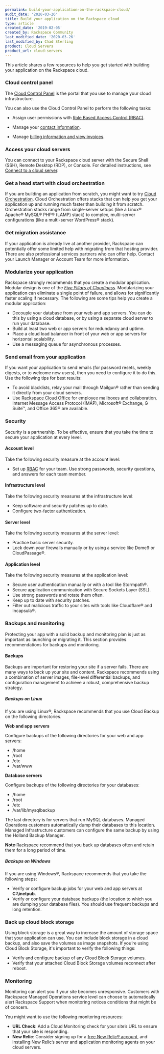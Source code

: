 ```yaml
---
permalink: build-your-application-on-the-rackspace-cloud/
audit_date: '2020-03-26'
title: Build your application on the Rackspace cloud
type: article
created_date: '2019-02-05'
created_by: Rackspace Community
last_modified_date: '2020-03-26'
last_modified_by: Chad Sterling
product: Cloud Servers
product_url: cloud-servers
---
```


This article shares a few resources to help you get started with building
your application on the Rackspace cloud.

### Cloud control panel

The [Cloud Control Panel](https://login.rackspace.com) is the portal that you
use to manage your cloud infrastructure.

You can also use the Cloud Control Panel to perform the following tasks:

- Assign user permissions with [Role Based Access Control
  (RBAC)](/how-to/getting-started-with-role-based-access-control-rbac/).

- Manage your [contact information](/how-to/change-to-new-primary-contact/).

- Manage [billing information and view
  invoices](/how-to/billing-services-overview/).

### Access your cloud servers

You can connect to your Rackspace cloud server with the Secure Shell (SSH),
Remote Desktop (RDP), or Console. For detailed instructions, see [Connect to a
cloud server](/how-to/connect-to-a-cloud-server/).

### Get a head start with cloud orchestration

If you are building an application from scratch, you might want to try [Cloud
Orchestration](https://www.rackspace.com/en-us/cloud/orchestration). Cloud Orchestration
offers stacks that can help you get your application up and
running much faster than building it from scratch. Orchestration stacks range
from single-server setups (like a Linux&reg; Apache&reg; MySQL&reg;
PHP&reg; (LAMP) stack) to complex, multi-server configurations (like a
multi-server WordPress&reg; stack).

### Get migration assistance

If your application is already live at another provider, Rackspace can potentially
offer some limited help with migrating from that hosting provider. There are also
professional services partners who can
offer help. Contact your Launch Manager or Account Team
for more information.

### Modularize your application

Rackspace strongly recommends that you create a modular application. Modular design is
one of the [_Five Pillars of
Cloudiness_](https://blog.rackspace.com/explore-the-five-pillars-of-cloudiness). Modularizing your
application can eliminate a single point of
failure, and allows for significantly faster scaling if necessary. The
following are some tips help you create a modular application:

- Decouple your database from your web and app servers. You can do this by
  using a cloud database, or by using a separate cloud server to run your
  database.
- Build at least two web or app servers for redundancy and uptime.
- Place a cloud load balancer in front of your web or app servers for
  horizontal scalability.
- Use a messaging queue for asynchronous processes.

### Send email from your application

If you want your application to send emails (for password resets,
weekly digests, or to welcome new users), then you need to configure it
to do this. Use the following tips for best results:

- To avoid blacklists, relay your mail through Mailgun&reg; rather than
  sending it directly from your cloud servers.
- Use [Rackspace Cloud Office](https://www.rackspace.com/en-us/email-hosting)
  for employee mailboxes and collaboration. Internet Message Access Protocol
  (IMAP), Microsoft&reg; Exchange, G Suite&trade;, and Office 365&reg;
  are available.

### Security

Security is a partnership. To be effective, ensure that you take the time
to secure your application at every level.

#### Account level

Take the following security measure at the account level:

- Set up [RBAC](/how-to/getting-started-with-role-based-access-control-rbac/)
  for your team. Use strong passwords, security questions, and answers for
  each team member.

#### Infrastructure level

Take the following security measures at the infrastructure level:

- Keep software and security patches up to date.
- Configure [two-factor
  authentication](/how-to/myrackspace-multi-factor-authentication/).

#### Server level

Take the following security measures at the server level:

- Practice basic server security.
- Lock down your firewalls manually or by using a service like Dome9 or
  CloudPassage&reg;.

#### Application level

Take the following security measures at the application level:

- Secure user authentication manually or with a tool like Stormpath&reg;.
- Secure application communication with Secure Sockets Layer (SSL).
- Use strong passwords and rotate them often.
- Keep up to date with security patches.
- Filter out malicious traffic to your sites with tools like
  Cloudflare&reg; and Incapsula&reg;.

### Backups and monitoring

Protecting your app with a solid backup and monitoring plan is just as
important as launching or migrating it. This section provides recommendations
for backups and monitoring.

#### Backups

Backups are important for restoring your site if a server fails. There are
many ways to back up your site and content. Rackspace recommends using a combination
of server images, file-level differential backups, and configuration
management to achieve a robust, comprehensive backup strategy.

##### Backups on Linux

If you are using Linux&reg;, Rackspace recommends that you use Cloud Backup on the
following directories.

**Web and app servers**

Configure backups of the following directories for your web and app servers:

- /home
- /root
- /etc
- /var/www

**Database servers**

Configure backups of the following directories for your databases:

- /home
- /root
- /etc
- /var/lib/mysqlbackup

The last directory is for servers that run MySQL databases. Managed
Operations customers automatically dump their databases to this location.
Managed Infrastructure customers can configure the same backup by using
the Holland Backup Manager.

**Note**:Rackspace recommend that you back up databases often and retain them
for a long period of time.

##### Backups on Windows

If you are using Windows&reg;, Rackspace recommends that you take the following steps:

- Verify or configure backup jobs for your web and app servers at
  **C:\inetpub**.
- Verify or configure your database backups (the location to which you are
  dumping your database files). You should use frequent backups and
  long retention.

### Back up cloud block storage

Using block storage is a great way to increase the amount of storage space
that your application can use. You can include block storage in a cloud
backup, and also save the volumes as image snapshots. If you’re using Cloud
Block Storage, it's important to verify the following things:

- Verify and configure backup of any Cloud Block Storage volumes.
- Verify that your attached Cloud Block Storage volumes reconnect after reboot.

### Monitoring

Monitoring can alert you if your site becomes unresponsive. Customers with
Rackspace Managed Operations service level can choose to automatically alert
Rackspace Support when monitoring notices conditions that might be of concern.

You might want to use the following monitoring resources:

- **URL Check**: Add a Cloud Monitoring check for your site’s URL to ensure
  that your site is responding.
- **New Relic**: Consider signing up for a [free New Relic&reg;
  account](http://newrelic.com/rackspace), and installing New Relic’s server
  and application monitoring agents on your cloud servers.
